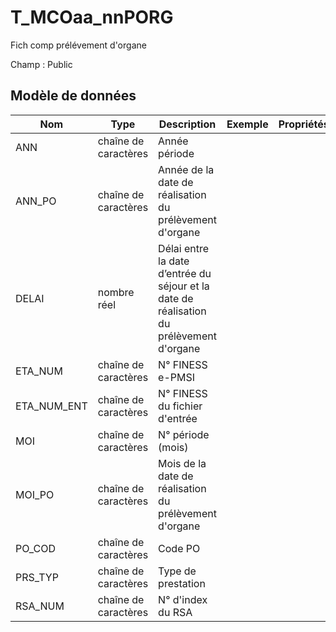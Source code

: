 # T_MCOaa_nnPORG

Fich comp prélévement d'organe

Champ : Public


## Modèle de données

|Nom|Type|Description|Exemple|Propriétés|
|-|-|-|-|-|
|ANN|chaîne de caractères|Année période|||
|ANN_PO|chaîne de caractères|Année de la date de réalisation du prélèvement d'organe|||
|DELAI|nombre réel|Délai entre la date d’entrée du séjour et la date de réalisation du prélèvement d'organe|||
|ETA_NUM|chaîne de caractères|N° FINESS e-PMSI|||
|ETA_NUM_ENT|chaîne de caractères|N° FINESS du fichier d'entrée|||
|MOI|chaîne de caractères|N° période (mois)|||
|MOI_PO|chaîne de caractères|Mois de la date de réalisation du prélèvement d'organe|||
|PO_COD|chaîne de caractères|Code PO|||
|PRS_TYP|chaîne de caractères|Type de prestation|||
|RSA_NUM|chaîne de caractères|N° d'index du RSA|||
